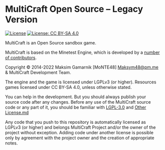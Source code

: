 MultiCraft Open Source – Legacy Version
=======================================

[![License](https://img.shields.io/badge/License-LGPLv3.0%2B-blue.svg)](https://www.gnu.org/licenses/lgpl-3.0.en.html)
[![License: CC BY-SA 4.0](https://img.shields.io/badge/License-CC_BY--SA_4.0-orange.svg)](https://creativecommons.org/licenses/by-sa/4.0/)

MultiCraft is an Open Source sandbox game.

MultiCraft is based on the Minetest Engine, which is developed by a [number of contributors](https://github.com/minetest/minetest/graphs/contributors).

Copyright © 2014-2022 Maksim Gamarnik [MoNTE48] <Maksym48@pm.me> & MultiCraft Development Team.

The engine and the game is licensed under LGPLv3 (or higher). Resources games licensed under CC BY-SA 4.0, unless otherwise stated.

You can help in the development. But you should always publish your source code after any changes.
Before any use of the MultiCraft source code or any part of it, you should be familiar with [LGPL-3.0](doc/LGPL-3.0.md) and [Other License.md](doc/Other%20License.md)

Any code that you push to this repository is automatically licensed as LGPLv3 (or higher) and belongs MultiCraft Project and/or the owner of the project without exception.
Adding code under another license is possible only by agreement with the project owner and the creation of appropriate notes.
